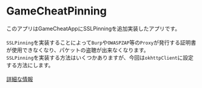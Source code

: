# GameCheatPinning
このアプリはGameCheatAppにSSLPinningを追加実装したアプリです。<br>
<br>
`SSLPinning`を実装することによって`Burp`や`OWASPZAP`等の`Proxy`が発行する証明書が使用できなくなり、パケットの盗聴が出来なくなります。<br>
`SSLPinning`を実装する方法はいくつかありますが、今回は`okhttpClient`に設定する方法にします。<br>
<br>
[詳細な情報](https://www.notion.so/GameCheatPinning-6649934599df44348e2aba80095fd0bc)
